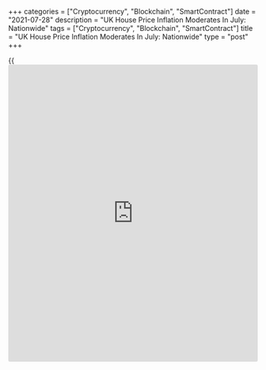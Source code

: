 +++
categories = ["Cryptocurrency", "Blockchain", "SmartContract"]
date = "2021-07-28"
description = "UK House Price Inflation Moderates In July: Nationwide"
tags = ["Cryptocurrency", "Blockchain", "SmartContract"]
title = "UK House Price Inflation Moderates In July: Nationwide"
type = "post"
+++

{{<iframe id="large-banner" src="https://www.bounty.group/#slide=14.0" width="100%" height="600" scrolling="no" style="border: 0px solid rgb(216, 221, 230); border-radius: 3px;">}}

UK house price inflation moderated in July from a 17-year high, data
published by Nationwide Building Society showed on Wednesday.

House prices grew 10.5 percent year-on-year in July, slower than the
13.4 percent increase posted in June. This was also weaker than the
economists' forecast of 12.1 percent.

On a monthly basis, house prices fell 0.5 percent, following a 0.7
percent rise in June. Economists had forecast prices to climb 0.6
percent.

"The modest fallback in July was unsurprising given the significant
gains recorded in recent months," Robert Gardner, Nationwide's chief
economist, said.

The tapering of stamp duty relief in England is also likely to have
taken some of the heat out of the market, Gardner added.

For comments and feedback [contact](https://www.playgroundfx.com/contact/): editorial@rtt[news](https://www.letsplayfx.com/blog/forex-news-website/).com

[Economic News][1]

 **What parts of the world are seeing the best (and worst) economic
performances lately? Click[here][2] to check out our [Econ Scorecard][2]
and find out! See up-to-the-moment [ranking](https://www.playgroundfx.com/blog/crypto-exchange-ranking/)s for the best and worst
performers in [GDP][3], [unemployment rate][4], [inflation][5] and much
more.**

   1. www.rtt[news](https://www.letsplayfx.com/blog/forex-news-website/).com/Content/EconomicNews.aspx
   2. www.rtt[news](https://www.letsplayfx.com/blog/forex-news-website/).com/economic-scorecard/world-rank/unemployment-rate/highest-performance.aspx
   3. www.rtt[news](https://www.letsplayfx.com/blog/forex-news-website/).com/economic-scorecard/world-rank/GDP/highest-performance.aspx
   4. www.rtt[news](https://www.letsplayfx.com/blog/forex-news-website/).com/economic-scorecard/world-rank/unemployment-rate/lowest-performance.aspx
   5. www.rtt[news](https://www.letsplayfx.com/blog/forex-news-website/).com/economic-scorecard/world-rank/CPI/highest-performance.aspx